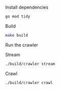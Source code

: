 
Install dependencies

```bash
go mod tidy
```

Build

```bash
make build
```

Run the crawler

Stream

```bash
./build/crawler stream
```


Crawl

```bash
./build/crawler crawl
```